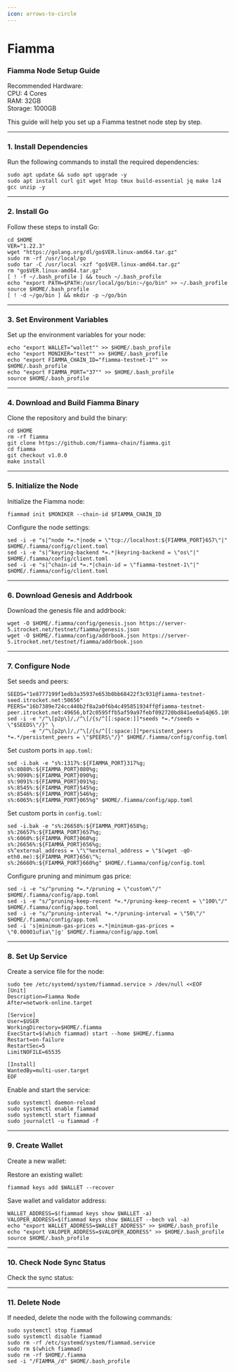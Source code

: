 ```yaml
---
icon: arrows-to-circle
---
```


# Fiamma

### Fiamma Node Setup Guide

Recommended Hardware: \
CPU: 4 Cores \
RAM: 32GB \
Storage: 1000GB&#x20;

This guide will help you set up a Fiamma testnet node step by step.

***

### 1. Install Dependencies

Run the following commands to install the required dependencies:

```
sudo apt update && sudo apt upgrade -y
sudo apt install curl git wget htop tmux build-essential jq make lz4 gcc unzip -y
```

***

### 2. Install Go

Follow these steps to install Go:

```
cd $HOME
VER="1.22.3"
wget "https://golang.org/dl/go$VER.linux-amd64.tar.gz"
sudo rm -rf /usr/local/go
sudo tar -C /usr/local -xzf "go$VER.linux-amd64.tar.gz"
rm "go$VER.linux-amd64.tar.gz"
[ ! -f ~/.bash_profile ] && touch ~/.bash_profile
echo "export PATH=$PATH:/usr/local/go/bin:~/go/bin" >> ~/.bash_profile
source $HOME/.bash_profile
[ ! -d ~/go/bin ] && mkdir -p ~/go/bin
```

***

### 3. Set Environment Variables

Set up the environment variables for your node:

```
echo "export WALLET="wallet"" >> $HOME/.bash_profile
echo "export MONIKER="test"" >> $HOME/.bash_profile
echo "export FIAMMA_CHAIN_ID="fiamma-testnet-1"" >> $HOME/.bash_profile
echo "export FIAMMA_PORT="37"" >> $HOME/.bash_profile
source $HOME/.bash_profile
```

***

### 4. Download and Build Fiamma Binary

Clone the repository and build the binary:

```
cd $HOME
rm -rf fiamma
git clone https://github.com/fiamma-chain/fiamma.git
cd fiamma
git checkout v1.0.0
make install
```

***

### 5. Initialize the Node

Initialize the Fiamma node:

```
fiammad init $MONIKER --chain-id $FIAMMA_CHAIN_ID
```

Configure the node settings:

```
sed -i -e "s|^node *=.*|node = \"tcp://localhost:${FIAMMA_PORT}657\"|" $HOME/.fiamma/config/client.toml
sed -i -e "s|^keyring-backend *=.*|keyring-backend = \"os\"|" $HOME/.fiamma/config/client.toml
sed -i -e "s|^chain-id *=.*|chain-id = \"fiamma-testnet-1\"|" $HOME/.fiamma/config/client.toml
```

***

### 6. Download Genesis and Addrbook

Download the genesis file and addrbook:

```
wget -O $HOME/.fiamma/config/genesis.json https://server-5.itrocket.net/testnet/fiamma/genesis.json
wget -O $HOME/.fiamma/config/addrbook.json https://server-5.itrocket.net/testnet/fiamma/addrbook.json
```

***

### 7. Configure Node

Set seeds and peers:

```
SEEDS="1e8777199f1edb3a35937e653b0bb68422f3c931@fiamma-testnet-seed.itrocket.net:50656"
PEERS="16b7389e724cc440b2f8a2a0f6b4c495851934ff@fiamma-testnet-peer.itrocket.net:49656,bf2c0595ffb5af59a97febf092720bd841ee0a54@65.109.84.235:50656"
sed -i -e "/^\[p2p\]/,/^\[/{s/^[[:space:]]*seeds *=.*/seeds = \"$SEEDS\"/}" \
       -e "/^\[p2p\]/,/^\[/{s/^[[:space:]]*persistent_peers *=.*/persistent_peers = \"$PEERS\"/}" $HOME/.fiamma/config/config.toml
```

Set custom ports in `app.toml`:

```
sed -i.bak -e "s%:1317%:${FIAMMA_PORT}317%g;
s%:8080%:${FIAMMA_PORT}080%g;
s%:9090%:${FIAMMA_PORT}090%g;
s%:9091%:${FIAMMA_PORT}091%g;
s%:8545%:${FIAMMA_PORT}545%g;
s%:8546%:${FIAMMA_PORT}546%g;
s%:6065%:${FIAMMA_PORT}065%g" $HOME/.fiamma/config/app.toml
```

Set custom ports in `config.toml`:

```
sed -i.bak -e "s%:26658%:${FIAMMA_PORT}658%g;
s%:26657%:${FIAMMA_PORT}657%g;
s%:6060%:${FIAMMA_PORT}060%g;
s%:26656%:${FIAMMA_PORT}656%g;
s%^external_address = \"\"%external_address = \"$(wget -qO- eth0.me):${FIAMMA_PORT}656\"%;
s%:26660%:${FIAMMA_PORT}660%g" $HOME/.fiamma/config/config.toml
```

Configure pruning and minimum gas price:

```
sed -i -e "s/^pruning *=.*/pruning = \"custom\"/" $HOME/.fiamma/config/app.toml 
sed -i -e "s/^pruning-keep-recent *=.*/pruning-keep-recent = \"100\"/" $HOME/.fiamma/config/app.toml
sed -i -e "s/^pruning-interval *=.*/pruning-interval = \"50\"/" $HOME/.fiamma/config/app.toml
sed -i 's|minimum-gas-prices =.*|minimum-gas-prices = \"0.00001ufia\"|g' $HOME/.fiamma/config/app.toml
```

***

### 8. Set Up Service

Create a service file for the node:

```
sudo tee /etc/systemd/system/fiammad.service > /dev/null <<EOF
[Unit]
Description=Fiamma Node
After=network-online.target

[Service]
User=$USER
WorkingDirectory=$HOME/.fiamma
ExecStart=$(which fiammad) start --home $HOME/.fiamma
Restart=on-failure
RestartSec=5
LimitNOFILE=65535

[Install]
WantedBy=multi-user.target
EOF
```

Enable and start the service:

```
sudo systemctl daemon-reload
sudo systemctl enable fiammad
sudo systemctl start fiammad
sudo journalctl -u fiammad -f
```

***

### 9. Create Wallet

Create a new wallet:

Restore an existing wallet:

```
fiammad keys add $WALLET --recover
```

Save wallet and validator address:

```
WALLET_ADDRESS=$(fiammad keys show $WALLET -a)
VALOPER_ADDRESS=$(fiammad keys show $WALLET --bech val -a)
echo "export WALLET_ADDRESS=$WALLET_ADDRESS" >> $HOME/.bash_profile
echo "export VALOPER_ADDRESS=$VALOPER_ADDRESS" >> $HOME/.bash_profile
source $HOME/.bash_profile
```

***

### 10. Check Node Sync Status

Check the sync status:

***

### 11. Delete Node

If needed, delete the node with the following commands:

```
sudo systemctl stop fiammad
sudo systemctl disable fiammad
sudo rm -rf /etc/systemd/system/fiammad.service
sudo rm $(which fiammad)
sudo rm -rf $HOME/.fiamma
sed -i "/FIAMMA_/d" $HOME/.bash_profile
```

